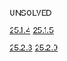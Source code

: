 UNSOLVED

[25.1.4](./25.1.md#exercises-251-4)
[25.1.5](./25.1.md#exercises-251-5)

[25.2.3](./25.2.md#exercises-252-3)
[25.2.9](./25.2.md#exercises-252-9)


